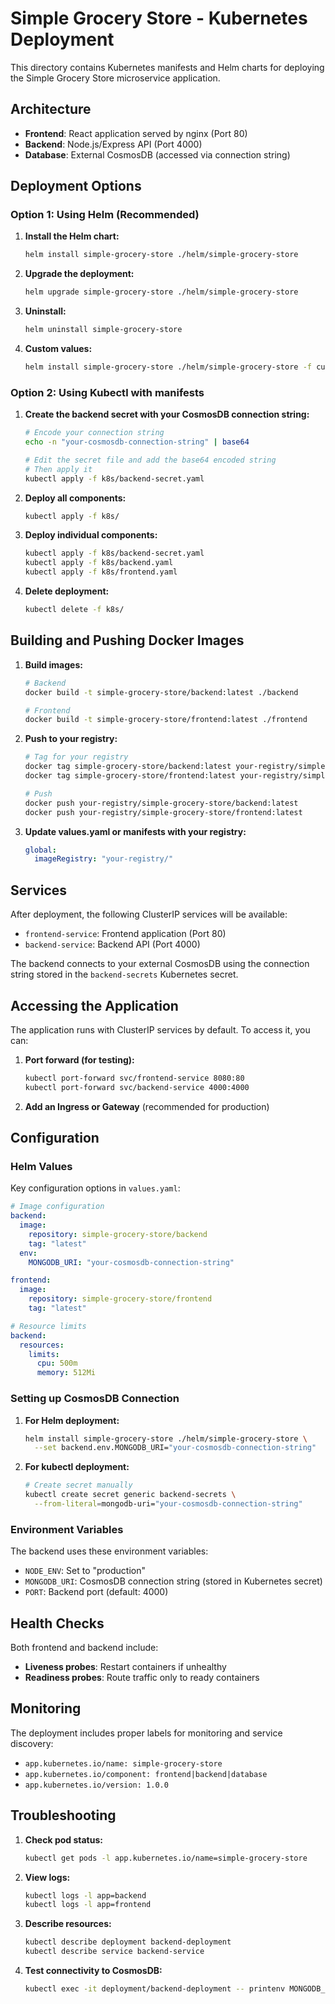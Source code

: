 # Simple Grocery Store - Kubernetes Deployment

This directory contains Kubernetes manifests and Helm charts for deploying the Simple Grocery Store microservice application.

## Architecture

- **Frontend**: React application served by nginx (Port 80)
- **Backend**: Node.js/Express API (Port 4000)
- **Database**: External CosmosDB (accessed via connection string)

## Deployment Options

### Option 1: Using Helm (Recommended)

1. **Install the Helm chart:**
   ```bash
   helm install simple-grocery-store ./helm/simple-grocery-store
   ```

2. **Upgrade the deployment:**
   ```bash
   helm upgrade simple-grocery-store ./helm/simple-grocery-store
   ```

3. **Uninstall:**
   ```bash
   helm uninstall simple-grocery-store
   ```

4. **Custom values:**
   ```bash
   helm install simple-grocery-store ./helm/simple-grocery-store -f custom-values.yaml
   ```

### Option 2: Using Kubectl with manifests

1. **Create the backend secret with your CosmosDB connection string:**
   ```bash
   # Encode your connection string
   echo -n "your-cosmosdb-connection-string" | base64
   
   # Edit the secret file and add the base64 encoded string
   # Then apply it
   kubectl apply -f k8s/backend-secret.yaml
   ```

2. **Deploy all components:**
   ```bash
   kubectl apply -f k8s/
   ```

2. **Deploy individual components:**
   ```bash
   kubectl apply -f k8s/backend-secret.yaml
   kubectl apply -f k8s/backend.yaml
   kubectl apply -f k8s/frontend.yaml
   ```

3. **Delete deployment:**
   ```bash
   kubectl delete -f k8s/
   ```

## Building and Pushing Docker Images

1. **Build images:**
   ```bash
   # Backend
   docker build -t simple-grocery-store/backend:latest ./backend
   
   # Frontend
   docker build -t simple-grocery-store/frontend:latest ./frontend
   ```

2. **Push to your registry:**
   ```bash
   # Tag for your registry
   docker tag simple-grocery-store/backend:latest your-registry/simple-grocery-store/backend:latest
   docker tag simple-grocery-store/frontend:latest your-registry/simple-grocery-store/frontend:latest
   
   # Push
   docker push your-registry/simple-grocery-store/backend:latest
   docker push your-registry/simple-grocery-store/frontend:latest
   ```

3. **Update values.yaml or manifests with your registry:**
   ```yaml
   global:
     imageRegistry: "your-registry/"
   ```

## Services

After deployment, the following ClusterIP services will be available:

- `frontend-service`: Frontend application (Port 80)
- `backend-service`: Backend API (Port 4000)

The backend connects to your external CosmosDB using the connection string stored in the `backend-secrets` Kubernetes secret.

## Accessing the Application

The application runs with ClusterIP services by default. To access it, you can:

1. **Port forward (for testing):**
   ```bash
   kubectl port-forward svc/frontend-service 8080:80
   kubectl port-forward svc/backend-service 4000:4000
   ```

2. **Add an Ingress or Gateway** (recommended for production)

## Configuration

### Helm Values

Key configuration options in `values.yaml`:

```yaml
# Image configuration
backend:
  image:
    repository: simple-grocery-store/backend
    tag: "latest"
  env:
    MONGODB_URI: "your-cosmosdb-connection-string"

frontend:
  image:
    repository: simple-grocery-store/frontend
    tag: "latest"

# Resource limits
backend:
  resources:
    limits:
      cpu: 500m
      memory: 512Mi
```

### Setting up CosmosDB Connection

1. **For Helm deployment:**
   ```bash
   helm install simple-grocery-store ./helm/simple-grocery-store \
     --set backend.env.MONGODB_URI="your-cosmosdb-connection-string"
   ```

2. **For kubectl deployment:**
   ```bash
   # Create secret manually
   kubectl create secret generic backend-secrets \
     --from-literal=mongodb-uri="your-cosmosdb-connection-string"
   ```

### Environment Variables

The backend uses these environment variables:

- `NODE_ENV`: Set to "production"
- `MONGODB_URI`: CosmosDB connection string (stored in Kubernetes secret)
- `PORT`: Backend port (default: 4000)

## Health Checks

Both frontend and backend include:

- **Liveness probes**: Restart containers if unhealthy
- **Readiness probes**: Route traffic only to ready containers

## Monitoring

The deployment includes proper labels for monitoring and service discovery:

- `app.kubernetes.io/name: simple-grocery-store`
- `app.kubernetes.io/component: frontend|backend|database`
- `app.kubernetes.io/version: 1.0.0`

## Troubleshooting

1. **Check pod status:**
   ```bash
   kubectl get pods -l app.kubernetes.io/name=simple-grocery-store
   ```

2. **View logs:**
   ```bash
   kubectl logs -l app=backend
   kubectl logs -l app=frontend
   ```

3. **Describe resources:**
   ```bash
   kubectl describe deployment backend-deployment
   kubectl describe service backend-service
   ```

4. **Test connectivity to CosmosDB:**
   ```bash
   kubectl exec -it deployment/backend-deployment -- printenv MONGODB_URI
   ```
